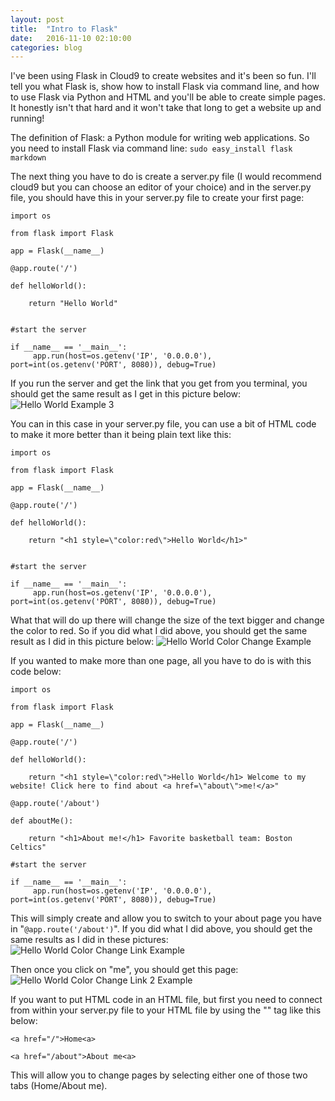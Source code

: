 ```yaml
---
layout: post
title:  "Intro to Flask"
date:   2016-11-10 02:10:00
categories: blog
---
```

I've been using Flask in Cloud9 to create websites and it's been so fun. I'll tell you what Flask is, show how to install Flask via command line, and how to use Flask via Python and HTML
and you'll be able to create simple pages. It honestly isn't that hard and it won't take that long to get a website up and running!

The definition of Flask: a Python module for writing web applications. So you need to install Flask via command line: `sudo easy_install flask markdown`

The next thing you have to do is create a server.py file (I would recommend cloud9 but you can choose an editor of your choice) and in the
server.py file, you should have this in your server.py file to create your first page:

```
import os

from flask import Flask

app = Flask(__name__)

@app.route('/')

def helloWorld():

    return "Hello World"
    

#start the server

if __name__ == '__main__':
     app.run(host=os.getenv('IP', '0.0.0.0'), port=int(os.getenv('PORT', 8080)), debug=True)
```
If you run the server and get the link that you get from you terminal, you should get the same result as I get in this picture below:
<img src="/JekyllGithubTechnicalblog/sleek_blog-master/assets/img/IntroToFlaskBlog2.jpg" alt="Hello World Example 3">

You can in this case in your server.py file, you can use a bit of HTML code to make it more better than it being plain text like this:

```
import os

from flask import Flask

app = Flask(__name__)

@app.route('/')

def helloWorld():

    return "<h1 style=\"color:red\">Hello World</h1>"
    

#start the server

if __name__ == '__main__':
     app.run(host=os.getenv('IP', '0.0.0.0'), port=int(os.getenv('PORT', 8080)), debug=True)
```

What that will do up there will change the size of the text bigger and change the color to red. So if you did what I did above, you should get the same result as I did in this picture below:
<img src="/JekyllGithubTechnicalblog/sleek_blog-master/assets/img/HelloWorldColorChange.jpg" alt="Hello World Color Change Example">

If you wanted to make more than one page, all you have to do is with this code below:

```
import os

from flask import Flask

app = Flask(__name__)

@app.route('/')

def helloWorld():

    return "<h1 style=\"color:red\">Hello World</h1> Welcome to my website! Click here to find about <a href=\"about\">me!</a>"
    
@app.route('/about')

def aboutMe():

    return "<h1>About me!</h1> Favorite basketball team: Boston Celtics"
    
#start the server

if __name__ == '__main__':
     app.run(host=os.getenv('IP', '0.0.0.0'), port=int(os.getenv('PORT', 8080)), debug=True)
```

This will simply create and allow you to switch to your about page you have in "`@app.route('/about')`". If you did what I did above, you should get the same results as I did in these pictures:
<img src="/JekyllGithubTechnicalblog/sleek_blog-master/assets/img/HelloWorldColorChangeLink.jpg" alt="Hello World Color Change Link Example">

Then once you click on "me", you should get this page:
<img src="/JekyllGithubTechnicalblog/sleek_blog-master/assets/img/HelloWorldColorChangeLink2.jpg" alt="Hello World Color Change Link 2 Example">

If you want to put HTML code in an HTML file, but first you need to connect from within your server.py file to your HTML file by using the "<a>" tag like this below:

```
<a href="/">Home<a>

<a href="/about">About me<a>
```

This will allow you to change pages by selecting either one of those two tabs (Home/About me).